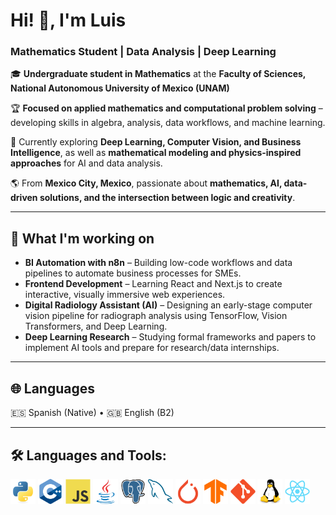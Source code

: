 # Hi! 👋, I'm Luis

### Mathematics Student | Data Analysis | Deep Learning

🎓 **Undergraduate student in Mathematics** at the **Faculty of Sciences, National Autonomous University of Mexico (UNAM)**  

🏆 **Focused on applied mathematics and computational problem solving** – developing skills in algebra, analysis, data workflows, and machine learning.  

🔬 Currently exploring **Deep Learning, Computer Vision, and Business Intelligence**, as well as **mathematical modeling and physics-inspired approaches** for AI and data analysis.  

🌎 From **Mexico City, Mexico**, passionate about **mathematics, AI, data-driven solutions, and the intersection between logic and creativity**.


---
## 🔧 What I'm working on

- **BI Automation with n8n** – Building low-code workflows and data pipelines to automate business processes for SMEs.  
- **Frontend Development** – Learning React and Next.js to create interactive, visually immersive web experiences.  
- **Digital Radiology Assistant (AI)** – Designing an early-stage computer vision pipeline for radiograph analysis using TensorFlow, Vision Transformers, and Deep Learning.  
- **Deep Learning Research** – Studying formal frameworks and papers to implement AI tools and prepare for research/data internships.


---

## 🌐 Languages

🇪🇸 Spanish (Native) • 🇬🇧 English (B2) 


---
## 🛠️ Languages and Tools:

<p align="left">
<img src="https://raw.githubusercontent.com/devicons/devicon/master/icons/python/python-original.svg" alt="python" width="40" height="40"/>
<img src="https://raw.githubusercontent.com/devicons/devicon/master/icons/cplusplus/cplusplus-original.svg" alt="cplusplus" width="40" height="40"/>
<img src="https://raw.githubusercontent.com/devicons/devicon/master/icons/javascript/javascript-original.svg" alt="javascript" width="40" height="40"/>
<img src="https://raw.githubusercontent.com/devicons/devicon/master/icons/java/java-original.svg" alt="java" width="40" height="40"/>
<img src="https://raw.githubusercontent.com/devicons/devicon/master/icons/postgresql/postgresql-original.svg" alt="postgresql" width="40" height="40"/>
<img src="https://raw.githubusercontent.com/devicons/devicon/master/icons/mysql/mysql-original.svg" alt="mysql" width="40" height="40"/>
<img src="https://raw.githubusercontent.com/devicons/devicon/master/icons/pytorch/pytorch-original.svg" alt="pytorch" width="40" height="40"/>
<img src="https://raw.githubusercontent.com/devicons/devicon/master/icons/tensorflow/tensorflow-original.svg" alt="tensorflow" width="40" height="40"/>
<img src="https://raw.githubusercontent.com/devicons/devicon/master/icons/git/git-original.svg" alt="git" width="40" height="40"/>
<img src="https://raw.githubusercontent.com/devicons/devicon/master/icons/linux/linux-original.svg" alt="linux" width="40" height="40"/>
<img src="https://raw.githubusercontent.com/devicons/devicon/master/icons/react/react-original.svg" alt="react" width="40" height="40"/>
</p>

